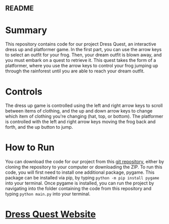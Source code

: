 ## README

# Summary
This repository contains code for our project Dress Quest, an interactive dress up and platformer game. In the first part, you can use the arrow keys to select an outfit for your frog. Then, your dream outfit is blown away, and you must embark on a quest to retrieve it. This quest takes the form of a platformer, where you use the arrow keys to control your frog jumping up through the rainforest until you are able to reach your dream outfit. 

# Controls
The dress up game is controlled using the left and right arrow keys to scroll between items of clothing, and the up and down arrow keys to change which item of clothing you're changing (hat, top, or bottom). The platformer is controlled with the left and right arrow keys moving the frog back and forth, and the up button to jump. 

# How to Run
You can download the code for our project from this [git repository](https://github.com/olincollege/dress-quest.git), either by cloning the repository to your computer or downloading the ZIP. To run this code, you will first need to install one additional package, pygame. This package can be installed via pip, by typing ```python -m pip install pygame``` into your terminal. Once pygame is installed, you can run the project by navigating into the folder containing the code from this repository and typing ```python main.py``` into your terminal. 

# [Dress Quest Website](https://redesigned-doodle-c69ebf4f.pages.github.io/home)

